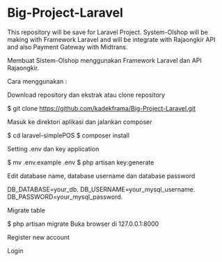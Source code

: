# Big-Project-Laravel
This repository will be save for Laravel Project.
System-Olshop will be making with Framework Laravel and will be integrate with Rajaongkir API and also Payment Gateway with Midtrans.

Membuat Sistem-Olshop menggunakan Framework Laravel dan API Rajaongkir.

Cara menggunakan :

Download repository dan ekstrak atau clone repository

 $ git clone https://github.com/kadekframa/Big-Project-Laravel.git

Masuk ke direktori aplikasi dan jalankan composer

 $ cd laravel-simplePOS
 $ composer install

Setting .env dan key application

 $ mv .env.example .env
 $ php artisan key:generate

Edit database name, database username dan database password

DB_DATABASE=your_db.
DB_USERNAME=your_mysql_username.
DB_PASSWORD=your_mysql_password.

Migrate table

 $ php artisan migrate
Buka browser di 127.0.0.1:8000

Register new account

Login